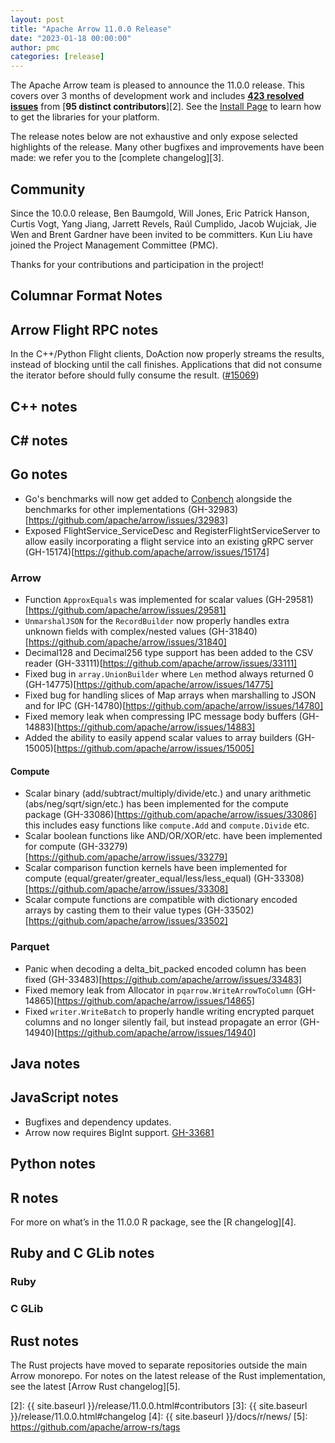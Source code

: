 ```yaml
---
layout: post
title: "Apache Arrow 11.0.0 Release"
date: "2023-01-18 00:00:00"
author: pmc
categories: [release]
---
```

<!--
{% comment %}
Licensed to the Apache Software Foundation (ASF) under one or more
contributor license agreements.  See the NOTICE file distributed with
this work for additional information regarding copyright ownership.
The ASF licenses this file to you under the Apache License, Version 2.0
(the "License"); you may not use this file except in compliance with
the License.  You may obtain a copy of the License at

http://www.apache.org/licenses/LICENSE-2.0

Unless required by applicable law or agreed to in writing, software
distributed under the License is distributed on an "AS IS" BASIS,
WITHOUT WARRANTIES OR CONDITIONS OF ANY KIND, either express or implied.
See the License for the specific language governing permissions and
limitations under the License.
{% endcomment %}
-->


The Apache Arrow team is pleased to announce the 11.0.0 release. This covers
over 3 months of development work and includes [**423 resolved issues**][1]
from [**95 distinct contributors**][2]. See the [Install Page](https://arrow.apache.org/install/)
to learn how to get the libraries for your platform.

The release notes below are not exhaustive and only expose selected highlights
of the release. Many other bugfixes and improvements have been made: we refer
you to the [complete changelog][3].

## Community

Since the 10.0.0 release, Ben Baumgold, Will Jones, Eric Patrick Hanson,
Curtis Vogt, Yang Jiang, Jarrett Revels, Raúl Cumplido, Jacob Wujciak,
Jie Wen and Brent Gardner have been invited to be committers.
Kun Liu have joined the Project Management Committee (PMC).

Thanks for your contributions and participation in the project!

## Columnar Format Notes

## Arrow Flight RPC notes

In the C++/Python Flight clients, DoAction now properly streams the results, instead of blocking until the call finishes. Applications that did not consume the iterator before should fully consume the result. ([#15069](https://github.com/apache/arrow/issues/15069))

## C++ notes

## C# notes

## Go notes
* Go's benchmarks will now get added to [Conbench](https://conbench.ursa.dev) alongside the benchmarks for other implementations (GH-32983)[https://github.com/apache/arrow/issues/32983]
* Exposed FlightService_ServiceDesc and RegisterFlightServiceServer to allow easily incorporating a flight service into an existing gRPC server (GH-15174)[https://github.com/apache/arrow/issues/15174]

### Arrow
* Function `ApproxEquals` was implemented for scalar values (GH-29581)[https://github.com/apache/arrow/issues/29581]
* `UnmarshalJSON` for the `RecordBuilder` now properly handles extra unknown fields with complex/nested values (GH-31840)[https://github.com/apache/arrow/issues/31840]
* Decimal128 and Decimal256 type support has been added to the CSV reader (GH-33111)[https://github.com/apache/arrow/issues/33111]
* Fixed bug in `array.UnionBuilder` where `Len` method always returned 0 (GH-14775)[https://github.com/apache/arrow/issues/14775]
* Fixed bug for handling slices of Map arrays when marshalling to JSON and for IPC (GH-14780)[https://github.com/apache/arrow/issues/14780]
* Fixed memory leak when compressing IPC message body buffers (GH-14883)[https://github.com/apache/arrow/issues/14883]
* Added the ability to easily append scalar values to array builders (GH-15005)[https://github.com/apache/arrow/issues/15005]

#### Compute
* Scalar binary (add/subtract/multiply/divide/etc.) and unary arithmetic (abs/neg/sqrt/sign/etc.) has been implemented for the compute package  (GH-33086)[https://github.com/apache/arrow/issues/33086] this includes easy functions like `compute.Add` and `compute.Divide` etc.
* Scalar boolean functions like AND/OR/XOR/etc. have been implemented for compute (GH-33279)[https://github.com/apache/arrow/issues/33279]
* Scalar comparison function kernels have been implemented for compute (equal/greater/greater_equal/less/less_equal) (GH-33308)[https://github.com/apache/arrow/issues/33308]
* Scalar compute functions are compatible with dictionary encoded arrays by casting them to their value types (GH-33502)[https://github.com/apache/arrow/issues/33502]

### Parquet
* Panic when decoding a delta_bit_packed encoded column has been fixed (GH-33483)[https://github.com/apache/arrow/issues/33483]
* Fixed memory leak from Allocator in `pqarrow.WriteArrowToColumn` (GH-14865)[https://github.com/apache/arrow/issues/14865]
* Fixed `writer.WriteBatch` to properly handle writing encrypted parquet columns and no longer silently fail, but instead propagate an error (GH-14940)[https://github.com/apache/arrow/issues/14940]

## Java notes

## JavaScript notes

* Bugfixes and dependency updates.
* Arrow now requires BigInt support. [GH-33681](https://github.com/apache/arrow/pull/33682)

## Python notes

## R notes

For more on what’s in the 11.0.0 R package, see the [R changelog][4].

## Ruby and C GLib notes

### Ruby

### C GLib

## Rust notes

The Rust projects have moved to separate repositories outside the
main Arrow monorepo. For notes on the latest release of the Rust
implementation, see the latest [Arrow Rust changelog][5].

[1]: https://github.com/apache/arrow/milestone/1?closed=1
[2]: {{ site.baseurl }}/release/11.0.0.html#contributors
[3]: {{ site.baseurl }}/release/11.0.0.html#changelog
[4]: {{ site.baseurl }}/docs/r/news/
[5]: https://github.com/apache/arrow-rs/tags